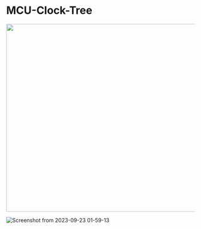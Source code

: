 # MCU-Clock-Tree


<p align="center"> <img width="600" height="500" src="https://github.com/PranabNandy/MCU-Driver-Development/assets/80820274/3f694a66-af48-4d38-9cc3-4a014b02aacc"  /> </p>


![Screenshot from 2023-09-23 01-59-13](https://github.com/PranabNandy/MCU-Driver-Development/assets/80820274/81f403a1-7b06-4581-91cc-e7b080e70726)
